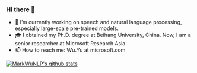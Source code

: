 ### Hi there 👋

- 🔭 I’m currently working on speech and natural language processing, especially large-scale pre-trained models.
- 🎓 I obtained my Ph.D. degree at Beihang University, China. Now, I am a senior researcher at Microsoft Research Asia.
- 📫 How to reach me: Wu.Yu at microsoft.com

[![MarkWuNLP's github stats](https://github-readme-stats.vercel.app/api?username=MarkWuNLP&show_icons=true)](https://github-readme-stats.vercel.app/api?username=MarkWuNLP&show_icons=true)
<!--
**MarkWuNLP/MarkWuNLP** is a ✨ _special_ ✨ repository because its `README.md` (this file) appears on your GitHub profile.

Here are some ideas to get you started:

- 🔭 I’m currently working on ...
- 🌱 I’m currently learning ...
- 👯 I’m looking to collaborate on ...
- 🤔 I’m looking for help with ...
- 💬 Ask me about ...
- 📫 How to reach me: ...
- 😄 Pronouns: ...
- ⚡ Fun fact: ...
-->
